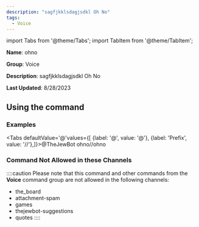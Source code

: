 ```yaml
---
description: "sagfjkklsdagjsdkl Oh No"
tags:
  - Voice
---
```

import Tabs from '@theme/Tabs';
import TabItem from '@theme/TabItem';

**Name**: ohno

**Group**: Voice

**Description**: sagfjkklsdagjsdkl Oh No

**Last Updated**: 8/28/2023

## Using the command

### Examples
<Tabs defaultValue='@'values={[ {label: '@', value: '@'}, {label: 'Prefix', value: '//'},]}><TabItem value='@'>@TheJewBot ohno</TabItem><TabItem value='//'>//ohno</TabItem></Tabs>

### Command Not Allowed in these Channels
::::caution Please note that this command and other commands from the **Voice** command group are not allowed in the following channels:
- the_board
- attachment-spam
- games
- thejewbot-suggestions
- quotes
::::